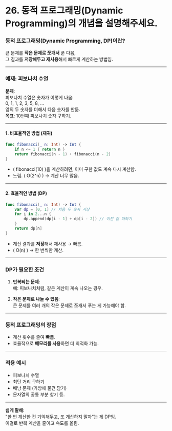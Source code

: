 #  26. 동적 프로그래밍(Dynamic Programming)의 개념을 설명해주세요.

### 동적 프로그래밍(Dynamic Programming, DP)이란?

큰 문제를 **작은 문제로 쪼개서** 푼 다음,  
그 결과를 **저장해두고 재사용**해서 빠르게 계산하는 방법임.

---

### 예제: 피보나치 수열

**문제**:  
피보나치 수열은 숫자가 이렇게 나옴:  
0, 1, 1, 2, 3, 5, 8, ...  
앞의 두 숫자를 더해서 다음 숫자를 만듦.  
**목표**: 10번째 피보나치 숫자 구하기.

---

#### 1. **비효율적인 방법 (재귀)**

```swift
func fibonacci(_ n: Int) -> Int {
    if n <= 1 { return n }
    return fibonacci(n - 1) + fibonacci(n - 2)
}
```

- \( fibonacci(10) \)을 계산하려면, 이미 구한 값도 계속 다시 계산함.  
- 느림. \( O(2^n) \) → 계산 너무 많음.

---

#### 2. **효율적인 방법 (DP)**

```swift
func fibonacci(_ n: Int) -> Int {
    var dp = [0, 1] // 처음 두 숫자 저장
    for i in 2...n {
        dp.append(dp[i - 1] + dp[i - 2]) // 이전 값 더하기
    }
    return dp[n]
}
```

- 계산 결과를 **저장**해서 재사용 → 빠름.  
- \( O(n) \) → 한 번씩만 계산.

---

### DP가 필요한 조건

1. **반복되는 문제**:  
   예: 피보나치처럼, 같은 계산이 계속 나오는 경우.

2. **작은 문제로 나눌 수 있음**:  
   큰 문제를 여러 개의 작은 문제로 쪼개서 푸는 게 가능해야 함.

---

### 동적 프로그래밍의 장점

- 계산 횟수를 줄여 **빠름**.
- 효율적으로 **메모리를 사용**하면 더 최적화 가능.

---

### 적용 예시

- 피보나치 수열
- 최단 거리 구하기
- 배낭 문제 (가방에 물건 담기)
- 문자열의 공통 부분 찾기 등.

---

**쉽게 말해**:  
"한 번 계산한 건 기억해두고, 또 계산하지 말자"는 게 DP임.  
이걸로 반복 계산을 줄이고 속도를 올림.
